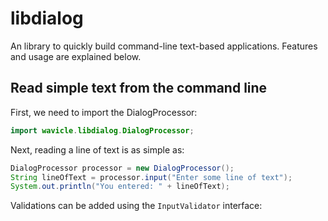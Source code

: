 # libdialog

An library to quickly build command-line text-based applications. Features and usage are explained below.


## Read simple text from the command line

First, we need to import the DialogProcessor:

```java
import wavicle.libdialog.DialogProcessor;
```

Next, reading a line of text is as simple as:
```java
DialogProcessor processor = new DialogProcessor();
String lineOfText = processor.input("Enter some line of text");
System.out.println("You entered: " + lineOfText);
```

Validations can be added using the `InputValidator` interface:


